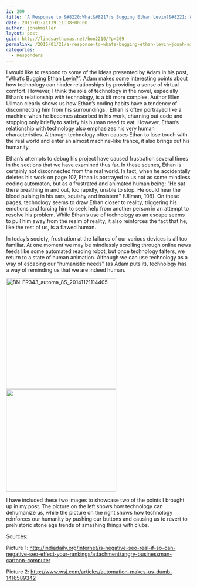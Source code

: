 ```yaml
---
id: 209
title: 'A Response to &#8220;What&#8217;s Bugging Ethan Levin?&#8221; &#8211; Jonah Miller'
date: 2015-01-21T19:11:38+00:00
author: jonahmiller
layout: post
guid: http://lindsaythomas.net/hon2210/?p=209
permalink: /2015/01/21/a-response-to-whats-bugging-ethan-levin-jonah-miller/
categories:
  - Responders
---
```

I would like to respond to some of the ideas presented by Adam in his post, <a title="What’s Bugging Ethan Levin? – Adam Carroll" href="http://lindsaythomas.net/hon2210/2015/01/19/whats-bugging-ethan-levin-adam-carroll/" target="_blank">“What’s Bugging Ethan Levin?”</a>. Adam makes some interesting points about how technology can hinder relationships by providing a sense of virtual comfort. However, I think the role of technology in the novel, especially Ethan’s relationship with technology, is a bit more complex. Author Ellen Ullman clearly shows us how Ethan’s coding habits have a tendency of disconnecting him from his surroundings.  Ethan is often portrayed like a machine when he becomes absorbed in his work, churning out code and stopping only briefly to satisfy his human need to eat. However, Ethan’s relationship with technology also emphasizes his very human characteristics. Although technology often causes Ethan to lose touch with the real world and enter an almost machine-like trance, it also brings out his humanity.

Ethan’s attempts to debug his project have caused frustration several times in the sections that we have examined thus far. In these scenes, Ethan is certainly not disconnected from the real world. In fact, when he accidentally deletes his work on page 107, Ethan is portrayed to us not as some mindless coding automaton, but as a frustrated and animated human being: “He sat there breathing in and out, too rapidly, unable to stop. He could hear the blood pulsing in his ears, squishy and insistent” (Ullman, 108). On these pages, technology seems to draw Ethan closer to reality, triggering his emotions and forcing him to seek help from another person in an attempt to resolve his problem. While Ethan’s use of technology as an escape seems to pull him away from the realm of reality, it also reinforces the fact that he, like the rest of us, is a flawed human.

In today’s society, frustration at the failures of our various devices is all too familiar. At one moment we may be mindlessly scrolling through online news feeds like some automated reading robot, but once technology falters, we return to a state of human animation. Although we can use technology as a way of escaping our “humanistic needs” (as Adam puts it), technology has a way of reminding us that we are indeed human.

[<img class="alignnone size-medium wp-image-213" src="http://lindsaythomas.net/hon2210/wp-content/uploads/sites/7/2015/01/BN-FR343_automa_8S_20141121114405-300x300.jpg" alt="BN-FR343_automa_8S_20141121114405" width="300" height="300" srcset="http://lindsaythomas.net/hon2210/wp-content/uploads/sites/7/2015/01/BN-FR343_automa_8S_20141121114405-300x300.jpg 300w, http://lindsaythomas.net/hon2210/wp-content/uploads/sites/7/2015/01/BN-FR343_automa_8S_20141121114405-150x150.jpg 150w, http://lindsaythomas.net/hon2210/wp-content/uploads/sites/7/2015/01/BN-FR343_automa_8S_20141121114405-100x100.jpg 100w, http://lindsaythomas.net/hon2210/wp-content/uploads/sites/7/2015/01/BN-FR343_automa_8S_20141121114405-200x200.jpg 200w, http://lindsaythomas.net/hon2210/wp-content/uploads/sites/7/2015/01/BN-FR343_automa_8S_20141121114405-450x450.jpg 450w, http://lindsaythomas.net/hon2210/wp-content/uploads/sites/7/2015/01/BN-FR343_automa_8S_20141121114405-600x600.jpg 600w, http://lindsaythomas.net/hon2210/wp-content/uploads/sites/7/2015/01/BN-FR343_automa_8S_20141121114405.jpg 634w" sizes="(max-width: 300px) 100vw, 300px" />](http://lindsaythomas.net/hon2210/wp-content/uploads/sites/7/2015/01/BN-FR343_automa_8S_20141121114405.jpg)    [<img class="alignnone size-medium wp-image-211" src="http://lindsaythomas.net/hon2210/wp-content/uploads/sites/7/2015/01/efd-300x278.png" alt="" width="300" height="278" srcset="http://lindsaythomas.net/hon2210/wp-content/uploads/sites/7/2015/01/efd-300x278.png 300w, http://lindsaythomas.net/hon2210/wp-content/uploads/sites/7/2015/01/efd-100x93.png 100w, http://lindsaythomas.net/hon2210/wp-content/uploads/sites/7/2015/01/efd-150x139.png 150w, http://lindsaythomas.net/hon2210/wp-content/uploads/sites/7/2015/01/efd-200x186.png 200w, http://lindsaythomas.net/hon2210/wp-content/uploads/sites/7/2015/01/efd-450x418.png 450w, http://lindsaythomas.net/hon2210/wp-content/uploads/sites/7/2015/01/efd.png 500w" sizes="(max-width: 300px) 100vw, 300px" />](http://lindsaythomas.net/hon2210/wp-content/uploads/sites/7/2015/01/efd.png)

I have included these two images to showcase two of the points I brought up in my post. The picture on the left shows how technology can dehumanize us, while the picture on the right shows how technology reinforces our humanity by pushing our buttons and causing us to revert to prehistoric stone age trends of smashing things with clubs.

Sources:

Picture 1: http://indiadaily.org/internet/is-negative-seo-real-if-so-can-negative-seo-effect-your-rankings/attachment/angry-businessman-cartoon-computer

Picture 2: http://www.wsj.com/articles/automation-makes-us-dumb-1416589342
